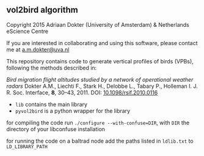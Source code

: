 ## vol2bird algorithm
Copyright 2015 Adriaan Dokter (University of Amsterdam) & Netherlands eScience Centre

If you are interested in collaborating and using this software, please contact me at a.m.dokter@uva.nl

This repository contains code to generate vertical profiles of birds (VPBs), following the methods described in:

*Bird migration flight altitudes studied by a network of operational weather radars*
Dokter A.M., Liechti F., Stark H., Delobbe L., Tabary P., Holleman I.
J. R. Soc. Interface, **8**, 30–43, 2011.
DOI: [10.1098/rsif.2010.0116](https://doi.org/10.1098/rsif.2010.0116)

* `lib` contains the main library 
* `pyvol2bird` is a python wrapper for the library

for compiling the code run `./configure --with-confuse=DIR`,
with `DIR` the directory of your libconfuse installation

for running the code on a baltrad node add the paths listed in `ldlib.txt` to `LD_LIBRARY_PATH`
